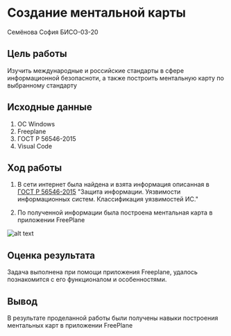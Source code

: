 # Создание ментальной карты
Семёнова София БИСО-03-20

## Цель работы

Изучить международные и российские стандарты в сфере информационной безопасноти, а также построить ментальную карту по выбранному стандарту

## Исходные данные

1.  ОС Windows
2.  Freeplane
3.  ГОСТ Р 56546-2015
4.  Visual Code

## Ход работы

1.  В сети интернет была найдена и взята информация описанная в [ГОСТ Р 56546-2015](https://docs.cntd.ru/document/1200123702) "Защита информации. Уязвимости информационных систем. Классификация уязвимостей ИС."

2.  По полученной информации была построена ментальная карта в приложении FreePlane

![alt text](https://github.com/Sofikoshka7/protection-against-nsd/blob/main/lab5/ГОСТ%20Р%2056546-2015%20Семёнова.png)

## Оценка результата

Задача выполнена при помощи приложения Freeplane, удалось познакомится с его функционалом и особенностями.

## Вывод

В результате проделанной работы были получены навыки построения ментальных карт в приложении FreePlane